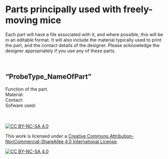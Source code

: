 # Parts principally used with freely-moving mice
Each part will have a file associated with it, and where possible, this will be in an editable format. It will also include the material typically used to print the part, and the contact details of the designer. Please acknowledge the designer appropriately if you use any of these parts.

&nbsp;
## “ProbeType_NameOfPart” 
Function of the part. <br>
Material: <br>
Contact: <br>
Sofware used: <br>

&nbsp; <br>
&nbsp; <br>
[![CC BY-NC-SA 4.0][cc-by-nc-sa-shield]][cc-by-nc-sa]

This work is licensed under a
[Creative Commons Attribution-NonCommercial-ShareAlike 4.0 International License][cc-by-nc-sa].

[![CC BY-NC-SA 4.0][cc-by-nc-sa-image]][cc-by-nc-sa]

[cc-by-nc-sa]: http://creativecommons.org/licenses/by-nc-sa/4.0/
[cc-by-nc-sa-image]: https://licensebuttons.net/l/by-nc-sa/4.0/88x31.png
[cc-by-nc-sa-shield]: https://img.shields.io/badge/License-CC%20BY--NC--SA%204.0-lightgrey.svg
